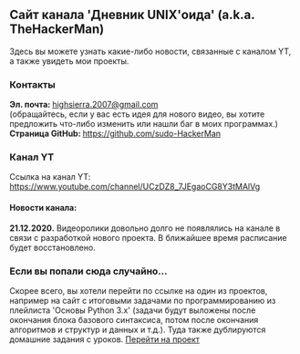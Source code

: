 ## Сайт канала 'Дневник UNIX'оида' (a.k.a. TheHackerMan)
Здесь вы можете узнать какие-либо новости, связанные с каналом YT, а также увидеть мои проекты.

### Контакты
<b> Эл. почта: </b> highsierra.2007@gmail.com <br>
(обращайтесь, если у вас есть идея для нового видео, вы хотите предложить что-либо изменить или нашли баг в моих программах.) <br>
<b> Страница GitHub: </b> https://github.com/sudo-HackerMan

### Канал YT
Ссылка на канал YT:
https://www.youtube.com/channel/UCzDZ8_7JEgaoCG8Y3tMAlVg

#### Новости канала:
<b>21.12.2020.</b> Видеоролики довольно долго не появлялись на канале в связи с разработкой нового проекта. В ближайшее время расписание будет восстановлено. <br>

### Если вы попали сюда случайно...
Скорее всего, вы хотели перейти по ссылке на один из проектов, например на сайт с итоговыми задачами по программированию из плейлиста 'Основы Python 3.x' (задачи будут выложены после окончания блока базового синтаксиса, потом после окончания алгоритмов и структур и данных и т.д.). Туда также дублируются домашние задания с уроков.
<a href="sudo-HackerMan.github.io/thm.github.io/python3tasks">Перейти на проект</a>
